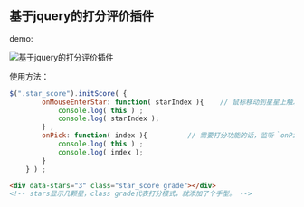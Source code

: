 ## 基于jquery的打分评价插件

demo:

![基于jquery的打分评价插件](http://oco9w3mgp.bkt.clouddn.com/blog_images/mscore_demo.png)

使用方法：

```javascript
$(".star_score").initScore( {
        onMouseEnterStar: function( starIndex ){	// 鼠标移动到星星上触发此事件(仅开启打分功能的使用启用)
            console.log( this ) ;
            console.log( starIndex );
        } ,
        onPick: function( index ){			// 需要打分功能的话，监听｀onPick｀事件；单单显示分数的话，不需要监听此事件
            console.log( this ) ;
            console.log( index );
        }
    } ) ;
```

```html
<div data-stars="3" class="star_score grade"></div>
<!-- stars显示几颗星，class grade代表打分模式，就添加了个手型。 -->
```

